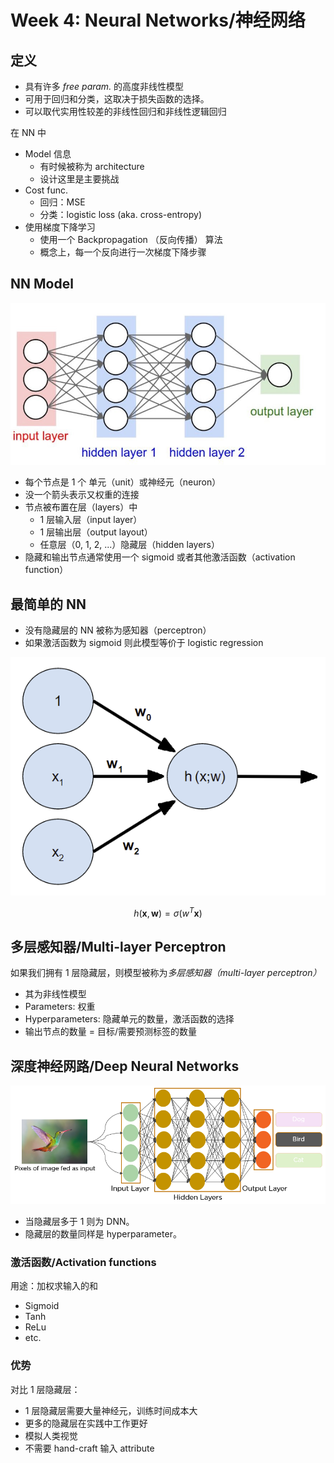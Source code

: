 # Week 4: Neural Networks/神经网络

## 定义

- 具有许多 *free param.* 的高度非线性模型
- 可用于回归和分类，这取决于损失函数的选择。
- 可以取代实用性较差的非线性回归和非线性逻辑回归 

在 NN 中
- Model 信息
  - 有时候被称为 architecture
  - 设计这里是主要挑战
- Cost func.
  - 回归：MSE
  - 分类：logistic loss (aka. cross-entropy)
- 使用梯度下降学习
  - 使用一个 Backpropagation （反向传播） 算法
  - 概念上，每一个反向进行一次梯度下降步骤

## NN Model

![](img/NN/NN.jpeg)

- 每个节点是 1 个 单元（unit）或神经元（neuron）
- 没一个箭头表示又权重的连接
- 节点被布置在层（layers）中
  - 1 层输入层（input layer）
  - 1 层输出层（output layout）
  - 任意层（0, 1, 2, ...）隐藏层（hidden layers）
- 隐藏和输出节点通常使用一个 sigmoid 或者其他激活函数（activation function）

## 最简单的 NN

- 没有隐藏层的 NN 被称为感知器（perceptron）
- 如果激活函数为 sigmoid 则此模型等价于 logistic regression

![](img/NN/SNN.png)

$$
h(\mathbf{x}, \mathbf{w}) = \sigma(w^T \mathbf{x})
$$

## 多层感知器/Multi-layer Perceptron

如果我们拥有 1 层隐藏层，则模型被称为*多层感知器（multi-layer perceptron）*


- 其为非线性模型
- Parameters: 权重
- Hyperparameters: 隐藏单元的数量，激活函数的选择
- 输出节点的数量 = 目标/需要预测标签的数量

## 深度神经网路/Deep Neural Networks

![](img/NN/DNN.png)

- 当隐藏层多于 1 则为 DNN。
- 隐藏层的数量同样是 hyperparameter。

### 激活函数/Activation functions

用途：加权求输入的和

- Sigmoid
- Tanh
- ReLu
- etc.

### 优势

对比 1 层隐藏层：
- 1 层隐藏层需要大量神经元，训练时间成本大
- 更多的隐藏层在实践中工作更好
- 模拟人类视觉
- 不需要 hand-craft 输入 attribute
